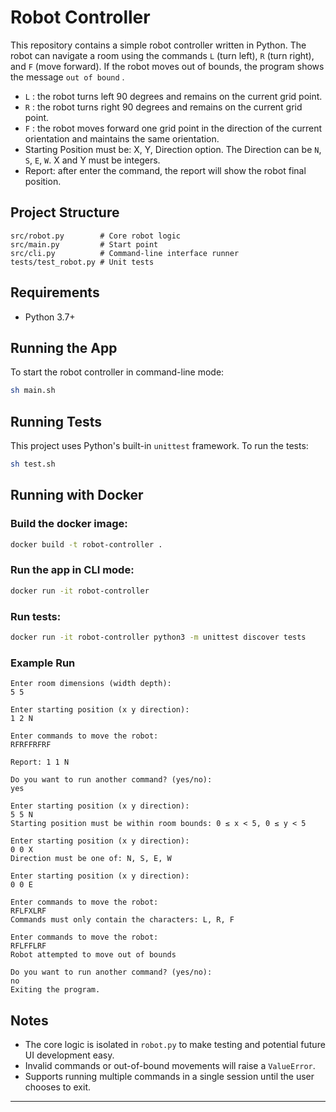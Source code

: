# Robot Controller

This repository contains a simple robot controller written in Python. The robot can navigate a room using the commands `L` (turn left), `R` (turn right), and `F` (move forward). If the robot moves out of bounds, the program shows the message `out of bound` .

- `L`  : the robot turns left 90 degrees and remains on the current grid point.
- `R` : the robot turns right 90 degrees and remains on the current grid point.
- `F` : the robot moves forward one grid point in the direction of the current orientation and maintains the same orientation.
- Starting Position must be: X, Y, Direction option. The Direction can be `N`, `S`, `E`, `W`. X and Y must be integers.
- Report: after enter the command, the report will show the robot final position.

## Project Structure

```
src/robot.py        # Core robot logic
src/main.py         # Start point
src/cli.py          # Command-line interface runner
tests/test_robot.py # Unit tests
```

## Requirements
- Python 3.7+

## Running the App

To start the robot controller in command-line mode:

```bash
sh main.sh
```
## Running Tests

This project uses Python's built-in `unittest` framework. To run the tests:

```bash
sh test.sh
```

## Running with Docker

### Build the docker image:

```bash
docker build -t robot-controller .
```

### Run the app in CLI mode:
```bash
docker run -it robot-controller
```
### Run tests:
```bash
docker run -it robot-controller python3 -m unittest discover tests
```

### Example Run
```
Enter room dimensions (width depth):
5 5

Enter starting position (x y direction):
1 2 N

Enter commands to move the robot:
RFRFFRFRF

Report: 1 1 N

Do you want to run another command? (yes/no):
yes

Enter starting position (x y direction):
5 5 N
Starting position must be within room bounds: 0 ≤ x < 5, 0 ≤ y < 5

Enter starting position (x y direction):
0 0 X
Direction must be one of: N, S, E, W

Enter starting position (x y direction):
0 0 E

Enter commands to move the robot:
RFLFXLRF
Commands must only contain the characters: L, R, F

Enter commands to move the robot:
RFLFFLRF
Robot attempted to move out of bounds

Do you want to run another command? (yes/no):
no
Exiting the program.

```

## Notes
- The core logic is isolated in `robot.py` to make testing and potential future UI development easy.
- Invalid commands or out-of-bound movements will raise a `ValueError`.
- Supports running multiple commands in a single session until the user chooses to exit.

---

